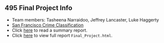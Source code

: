 ## 495 Final Project Info

* Team members: Tasheena Narraidoo, Jeffrey Lancaster, Luke Haggerty
* [San Francisco Crime Classification](https://www.kaggle.com/c/sf-crime)
* Click [here](write_up.pdf) to read a summary report.
* Click [here](http://htmlpreview.github.io/?https://github.com/JDLancaster/495FinalProject/blob/master/Final_Project/Final_Project.html) to view full report `Final_Project.html`.
